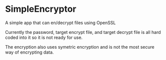 # SimpleEncryptor
A simple app that can en/decrypt files using OpenSSL

Currently the password, target encrypt file, and target decrypt file is all hard coded into it so it is not ready for use. 

The encryption also uses symetric encryption and is not the most secure way of encrypting data.
